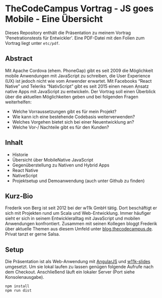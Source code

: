 # TheCodeCampus Vortrag - JS goes Mobile - Eine Übersicht

Dieses Repository enthält die Präsentation zu meinem Vortrag 'Penetrationstests für Entwickler'. Eine PDF-Datei mit den Folien zum Vortrag liegt unter ```etc/pdf```.

## Abstract
Mit Apache Cordova (ehem. PhoneGap) gibt es seit 2009 die Möglichkeit mobile Anwendungen mit JavaScript zu schreiben, die User Experience (UX) ist jedoch nicht wie vom Anwender erwartet. Mit Facebooks “React Native” und Teleriks “NativScript” gibt es seit 2015 einen neuen Ansatz native Apps mit JavaScript zu entwickeln.
Der Vortrag soll einen Überblick über die aktuellen Möglichkeiten geben und bei folgenden Fragen weiterhelfen:
* Welche Vorraussetzungen gibt es für mein Projekt?
* Wie kann ich eine bestehende Codebasis weiterverwenden?
* Welches Vorgehen bietet sich bei einer Neuentwicklung an?
* Welche Vor-/ Nachteile gibt es für den Kunden?

## Inhalt
* Historie
* Übersicht über MobileNative JavaScript
* Gegenüberstellung zu Nativen und Hybrid Apps
* React Native
* NativeScript
* Projektsetup und Demoanwendung (auch unter Github zu finden)


## Kurz-Bio

Frederik von Berg ist seit 2012 bei der w11k GmbH tätig. Dort beschäftigt er sich mit Projekten rund um Scala und Web-Entwicklung.
Immer häufiger sieht er sich in seinem Entwickleralltag mit JavaScript und mobilen Anwendungen konfrontiert.
Zusammen mit seinen Kollegen bloggt Frederik über aktuelle Themen aus diesem Umfeld unter [blog.thecodecampus.de](blog.thecodecampus.de). Privat tanzt er gerne Salsa.


## Setup

Die Präsentation ist als Web-Anwendung mit [AngularJS](https://angularjs.org/) und [w11k-slides](https://github.com/w11k/w11k-slides) umgesetzt. Um sie lokal laufen zu lassen genügen folgende Aufrufe nach dem Checkout. Anschließend läuft ein lokaler Server (Port siehe Konsolenausgabe).

```
npm install
npm run dist
```
